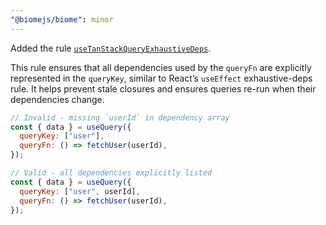 ```yaml
---
"@biomejs/biome": minor
---
```


Added the rule [`useTanStackQueryExhaustiveDeps`](https://biomejs.dev/linter/rules/use-tanstack-query-exhaustive-deps/).

This rule ensures that all dependencies used by the `queryFn` are explicitly represented in the `queryKey`, similar to React’s `useEffect` exhaustive-deps rule. It helps prevent stale closures and ensures queries re-run when their dependencies change.

```javascript
// Invalid - missing `userId` in dependency array
const { data } = useQuery({
  queryKey: ["user"],
  queryFn: () => fetchUser(userId),
});

// Valid - all dependencies explicitly listed
const { data } = useQuery({
  queryKey: ["user", userId],
  queryFn: () => fetchUser(userId),
});
```
